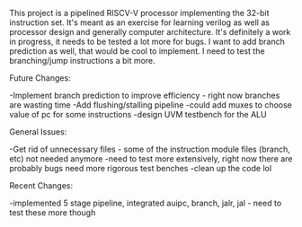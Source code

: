 This project is a pipelined RISCV-V processor implementing the 32-bit instruction set. It's meant as an exercise for learning verilog as well as processor design and generally computer architecture. It's definitely a work in progress,
it needs to be tested a lot more for bugs. I want to add branch prediction as well, that would be cool to implement. I need to test the branching/jump instructions a bit more.




Future Changes:

-Implement branch prediction to improve efficiency - right now branches are wasting time
-Add flushing/stalling pipeline
-could add muxes to choose value of pc for some instructions
-design UVM testbench for the ALU 



General Issues:

-Get rid of unnecessary files - some of the instruction module files (branch, etc) not needed anymore
-need to test more extensively, right now there are probably bugs need more rigorous test benches
-clean up the code lol

Recent Changes:

-implemented 5 stage pipeline, integrated auipc, branch, jalr, jal - need to test these more though
